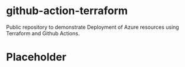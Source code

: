 # github-action-terraform
Public repository to demonstrate Deployment of Azure resources using Terraform and Github Actions.
# Placeholder
